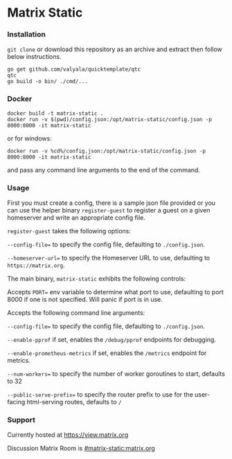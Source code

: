 Matrix Static
===========

### Installation
`git clone` or download this repository as an archive and extract then follow below instructions.

```
go get github.com/valyala/quicktemplate/qtc
qtc
go build -o bin/ ./cmd/...
```

### Docker
```shell
docker build -t matrix-static .
docker run -v $(pwd)/config.json:/opt/matrix-static/config.json -p 8000:8000 -it matrix-static
```

or for windows:
```shell script
docker run -v %cd%/config.json:/opt/matrix-static/config.json -p 8000:8000 -it matrix-static
```

and pass any command line arguments to the end of the command.

### Usage
First you must create a config, there is a sample json file provided or you can use the helper binary `register-guest` to register a guest on a given homeserver and write an appropriate config file.

`register-guest` takes the following options:

`--config-file=` to specify the config file, defaulting to `./config.json`.

`--homeserver-url=` to specify the Homeserver URL to use, defaulting to `https://matrix.org`.



The main binary, `matrix-static` exhibits the following controls:

Accepts `PORT=` env variable to determine what port to use, defaulting to port 8000 if one is not specified. Will panic if port is in use.

Accepts the following command line arguments:

`--config-file=` to specify the config file, defaulting to `./config.json`.

`--enable-pprof` if set, enables the `/debug/pprof` endpoints for debugging.

`--enable-prometheus-metrics` if set, enables the `/metrics` endpoint for metrics.

`--num-workers=` to specify the number of worker goroutines to start, defaults to 32

`--public-serve-prefix=` to specify the router prefix to use for the user-facing html-serving routes, defaults to `/`



### Support

Currently hosted at https://view.matrix.org

Discussion Matrix Room is [#matrix-static:matrix.org](https://matrix.to/#/#matrix-static:matrix.org)
